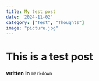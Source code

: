 ```yaml
---
title: My test post
date: '2024-11-02'
category: ["Test", "Thoughts"]
image: "picture.jpg"
---
```


# This is a test post

__written__ **in** `markdown`

